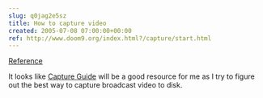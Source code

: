 ```yaml
---  
slug: q0jag2e5sz
title: How to capture video
created: 2005-07-08 07:00:00+00:00
ref: http://www.doom9.org/index.html?/capture/start.html
---  
```

[Reference](http://www.doom9.org/index.html?/capture/start.html)
 
It looks like [Capture Guide](http://www.doom9.org/index.html?/capture/start.html) will be a good resource for me as I try to figure out the best way to capture broadcast video to disk.
